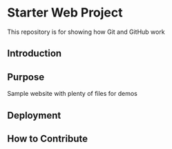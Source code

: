 # Starter Web Project

This repository is for showing how Git and GitHub work

## Introduction

## Purpose

Sample website with plenty of files for demos

## Deployment

## How to Contribute